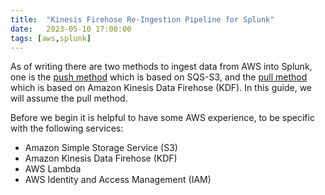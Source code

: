 ```yaml
---
title:  "Kinesis Firehose Re-Ingestion Pipeline for Splunk"
date:   2023-05-10 17:00:00
tags: [aws,splunk]
---
```


As of writing there are two methods to ingest data from AWS into Splunk, one is the [push method][sqs-s3] which is based on SQS-S3, and the [pull method][firehose] which is based on Amazon Kinesis Data Firehose (KDF). In this guide, we will assume the pull method.

Before we begin it is helpful to have some AWS experience, to be specific with the following services:
- Amazon Simple Storage Service (S3)
- Amazon Kinesis Data Firehose (KDF)
- AWS Lambda
- AWS Identity and Access Management (IAM)



[sqs-s3]: https://docs.splunk.com/Documentation/AddOns/released/AWS/SQS-basedS3
[firehose]: https://docs.splunk.com/Documentation/AddOns/released/AWS/ConfigureFirehoseOverview
[firehose-reingest]: https://github.com/animetauren/aws-splunk-firehose-error-reingest/tree/main/firehose-reingest